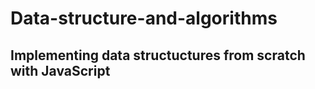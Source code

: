 # Data-structure-and-algorithms
<h2>Implementing data structuctures from scratch with JavaScript</h2>